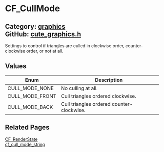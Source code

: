 [//]: # (This file is automatically generated by Cute Framework's docs parser.)
[//]: # (Do not edit this file by hand!)
[//]: # (See: https://github.com/RandyGaul/cute_framework/blob/master/samples/docs_parser.cpp)
[](../header.md ':include')

# CF_CullMode

Category: [graphics](/api_reference?id=graphics)  
GitHub: [cute_graphics.h](https://github.com/RandyGaul/cute_framework/blob/master/include/cute_graphics.h)  
---

Settings to control if triangles are culled in clockwise order, counter-clockwise order, or not at all.

## Values

Enum | Description
--- | ---
CULL_MODE_NONE | No culling at all.
CULL_MODE_FRONT | Cull triangles ordered clockwise.
CULL_MODE_BACK | Cull triangles ordered counter-clockwise.

## Related Pages

[CF_RenderState](/graphics/cf_renderstate.md)  
[cf_cull_mode_string](/graphics/cf_cull_mode_string.md)  
